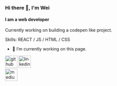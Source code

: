 ### Hi there 👋, I'm Wei
#### I am a web developer
Currently working on building a codepen like project.

Skills: REACT / JS / HTML / CSS

- 🔭 I’m currently working on this page. 


[<img src='https://cdn.jsdelivr.net/npm/simple-icons@3.0.1/icons/github.svg' alt='github' height='40'>](https://github.com/Dasistwei)  [<img src='https://cdn.jsdelivr.net/npm/simple-icons@3.0.1/icons/linkedin.svg' alt='linkedin' height='40'>](https://www.linkedin.com/in/Dasistwei/)  
[<img src='https://cdn.jsdelivr.net/npm/simple-icons@3.0.1/icons/medium.svg' alt='medium' height='40'>](https://[www.linkedin.com/in/Dasistwei/](https://medium.com/@wei02919))  

